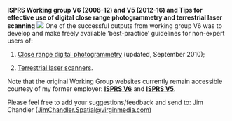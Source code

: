 **ISPRS Working group V6 (2008-12) and V5 (2012-16) and Tips for effective use of digital close range photogrammetry and terrestrial laser scanning**
![](https://github.com/JimChandler-Spatial/photogrammetry/blob/gh-pages/Images/dems1.gif)
One of the successful outputs from working group V6 was to develop and make freely available ‘best-practice’ guidelines for non-expert users of:

1. [Close range digital photogrammetry](https://github.com/JimChandler-Spatial/photogrammetry/blob/gh-pages/OtherFiles/photogrammetry-tips.pdf) (updated, September 2010);

2. [Terrestrial laser scanners](https://github.com/JimChandler-Spatial/photogrammetry/blob/gh-pages/OtherFiles/laser_scanning-tips.pdf).

Note that the original Working Group websites currently remain accessible courtesy of my former employer: 
[**ISPRS V6**](http://isprsv6.lboro.ac.uk/) and 
[**ISPRS V5**](http://isprsv5.lboro.ac.uk/).

Please feel free to add your suggestions/feedback and send to: Jim Chandler (JimChandler.Spatial@virginmedia.com)

